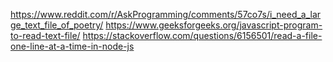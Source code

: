 https://www.reddit.com/r/AskProgramming/comments/57co7s/i_need_a_large_text_file_of_poetry/
https://www.geeksforgeeks.org/javascript-program-to-read-text-file/
https://stackoverflow.com/questions/6156501/read-a-file-one-line-at-a-time-in-node-js